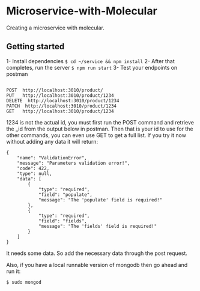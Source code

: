 # Microservice-with-Molecular

Creating a microservice with molecular.

## Getting started

1- Install dependencies
`$ cd ~/service && npm install`
2- After that completes, run the server
`$ npm run start`
3- Test your endpoints on postman

```

POST  http://localhost:3010/product/
PUT   http://localhost:3010/product/1234
DELETE  http://localhost:3010/product/1234
PATCH  http://localhost:3010/product/1234
GET   http://localhost:3010/product/1234

```

1234 is not the actual id, you must first run the POST command and retrieve the \_id from the output below in postman. Then that is your id to use for the other commands, you can even use GET to get a full list. If you try it now without adding any data it will return:

```
{
    "name": "ValidationError",
    "message": "Parameters validation error!",
    "code": 422,
    "type": null,
    "data": [
        {
            "type": "required",
            "field": "populate",
            "message": "The 'populate' field is required!"
        },
        {
            "type": "required",
            "field": "fields",
            "message": "The 'fields' field is required!"
        }
    ]
}
```

It needs some data. So add the necessary data through the post request.

Also, if you have a local runnable version of mongodb then go ahead and run it:

```
$ sudo mongod
```
